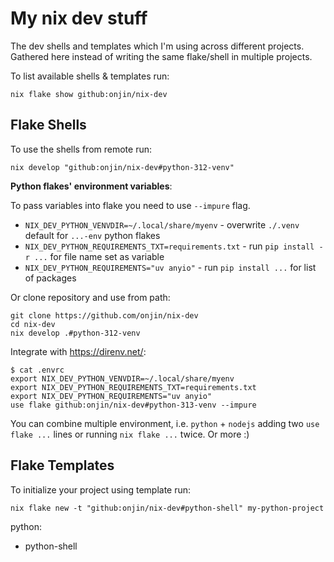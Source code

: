# My nix dev stuff

The dev shells and templates which I'm using across different projects. Gathered here instead of writing the same flake/shell in multiple projects.

To list available shells & templates run:
```shell
nix flake show github:onjin/nix-dev
```

## Flake Shells

To use the shells from remote run:

```shell
nix develop "github:onjin/nix-dev#python-312-venv"
```

**Python flakes' environment variables**:

To pass variables into flake you need to use `--impure` flag.

- `NIX_DEV_PYTHON_VENVDIR=~/.local/share/myenv` - overwrite `./.venv` default for `...-env` python flakes
- `NIX_DEV_PYTHON_REQUIREMENTS_TXT=requirements.txt` - run `pip install -r ...` for file name set as variable
- `NIX_DEV_PYTHON_REQUIREMENTS="uv anyio"` - run `pip install ...` for list of packages

Or clone repository and use from path:

```shell
git clone https://github.com/onjin/nix-dev
cd nix-dev
nix develop .#python-312-venv
```

Integrate with https://direnv.net/:

```shell
$ cat .envrc 
export NIX_DEV_PYTHON_VENVDIR=~/.local/share/myenv
export NIX_DEV_PYTHON_REQUIREMENTS_TXT=requirements.txt
export NIX_DEV_PYTHON_REQUIREMENTS="uv anyio"
use flake github:onjin/nix-dev#python-313-venv --impure
```

You can combine multiple environment, i.e. `python` + `nodejs` adding two `use flake ...` lines or running `nix flake ...` twice. Or more :)

## Flake Templates

To initialize your project using template run:

```shell
nix flake new -t "github:onjin/nix-dev#python-shell" my-python-project
```

python:

 - python-shell
